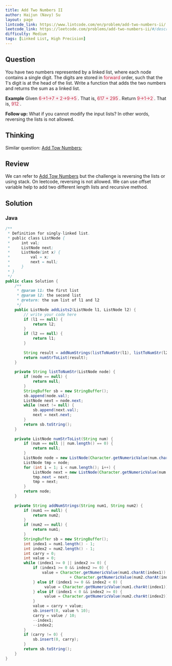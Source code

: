```yaml
---
title: Add Two Numbers II
author: Haijun (Navy) Su
layout: page
lintcode_link: https://www.lintcode.com/en/problem/add-two-numbers-ii/
leetcode_link: https://leetcode.com/problems/add-two-numbers-ii/#/description
difficulty: Medium
tags: [Linked List, High Precision]
---
```

## Question
You have two numbers represented by a linked list, where each node contains a single digit. The digits are stored in <font style="color: #C72541; background: #F9F2F4;">forward </font>order, such that the 1's digit is at the head of the list. Write a function that adds the two numbers and returns the sum as a linked list.

**Example**
Given <font style="color: #C72541; background: #F9F2F4;">6->1->7 + 2->9->5 </font>. That is, <font style="color: #C72541; background: #F9F2F4;">617 + 295 </font>.
Return <font style="color: #C72541; background: #F9F2F4;">9->1->2 </font>. That is, <font style="color: #C72541; background: #F9F2F4;">912 </font>.

**Follow up:**
What if you cannot modify the input lists? In other words, reversing the lists is not allowed.

## Thinking
Similar question: [Add Tow Numbers](/lintcodes/add-two-numbers/);

## Review
We can refer to [Add Tow Numbers](/lintcodes/add-two-numbers/) but the challenge is reversing the lists or using stack.
On leetcode, reversing is not allowed. We can use offset variable help to add two different length lists and recursive method.

## Solution
### Java
~~~ java
/**
 * Definition for singly-linked list.
 * public class ListNode {
 *     int val;
 *     ListNode next;
 *     ListNode(int x) {
 *         val = x;
 *         next = null;      
 *     }
 * }
 */
public class Solution {
    /**
     * @param l1: the first list
     * @param l2: the second list
     * @return: the sum list of l1 and l2 
     */
    public ListNode addLists2(ListNode l1, ListNode l2) {
        // write your code here
        if (l1 == null) {
            return l2;
        }
        if (l2 == null) {
            return l1;
        }
        
        String result = addNumStrings(listToNumStr(l1), listToNumStr(l2));
        return numStrToList(result);
    }  
    
    private String listToNumStr(ListNode node) {
        if (node == null) {
            return null;
        }
        StringBuffer sb = new StringBuffer();
        sb.append(node.val);
        ListNode next = node.next;
        while (next != null) {
            sb.append(next.val);
            next = next.next;
        }
        return sb.toString();
    }
    
    private ListNode numStrToList(String num) {
        if (num == null || num.length() == 0) {
            return null;
        }
        ListNode node = new ListNode(Character.getNumericValue(num.charAt(0)));
        ListNode tmp = node;
        for (int i = 1; i < num.length(); i++) {
            ListNode next = new ListNode(Character.getNumericValue(num.charAt(i)));
            tmp.next = next;
            tmp = next;
        }
        return node;
    }
    
    private String addNumStrings(String num1, String num2) {
        if (num1 == null) {
            return num2;
        }
        if (num2 == null) {
            return num1;
        }
        StringBuffer sb = new StringBuffer();
        int index1 = num1.length() - 1;
        int index2 = num2.length() - 1;
        int carry = 0;
        int value = 0;
        while (index1 >= 0 || index2 >= 0) {
            if (index1 >= 0 && index2 >= 0) {
                value = Character.getNumericValue(num1.charAt(index1))
                            + Character.getNumericValue(num2.charAt(index2));
            } else if (index1 >= 0 && index2 < 0) {
                 value = Character.getNumericValue(num1.charAt(index1));
            } else if (index1 < 0 && index2 >= 0) {
                 value = Character.getNumericValue(num2.charAt(index2));
            }
            value = carry + value;
            sb.insert(0, value % 10);
            carry = value / 10;
            --index1;
            --index2;
        }
        if (carry != 0) {
            sb.insert(0, carry);
        }
        return sb.toString();
    }
}
~~~
